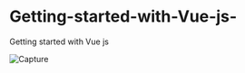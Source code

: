 # Getting-started-with-Vue-js-
Getting started with Vue js

![Capture](https://user-images.githubusercontent.com/39345855/99894418-5120a880-2c51-11eb-866f-57bb63c51373.JPG)

